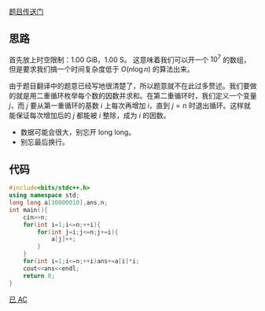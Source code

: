 [题目传送门](https://www.luogu.com.cn/problem/AT_abc172_d)

## 思路

首先放上时空限制：$1.00$ $\mathrm{GiB}$，$1.00$ $\mathrm{S}$。
这意味着我们可以开一个 $10^7$ 的数组，但是要求我们搞一个时间复杂度低于 $O(n\log n)$ 的算法出来。

由于题目翻译中的题意已经写地很清楚了，所以题意就不在此过多赘述。我们要做的就是用二重循环枚举每个数的因数并求和。在第二重循环时，我们定义一个变量 $j$，而 $j$ 要从第一重循环的基数 $i$ 上每次再增加 $i$，直到 $j=n$ 时退出循环。这样就能保证每次增加后的 $j$ 都能被 $i$ 整除，成为 $i$ 的因数。

- 数据可能会很大，别忘开 long long。
- 别忘最后换行。

## 代码

~~~cpp
#include<bits/stdc++.h>
using namespace std;
long long a[10000010],ans,n;
int main(){
    cin>>n;
    for(int i=1;i<=n;++i){
        for(int j=i;j<=n;j+=i){
            a[j]++;
        }
    }
    for(int i=1;i<=n;++i)ans+=a[i]*i;
    cout<<ans<<endl;
    return 0;
}

~~~

[已 AC](https://www.luogu.com.cn/record/96314223)